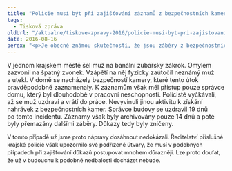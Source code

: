 ```yaml
---
title: "Policie musí být při zajišťování záznamů z bezpečnostních kamer důsledná"
tags:
  - Tisková zpráva
oldUrl: "/aktualne/tiskove-zpravy-2016/policie-musi-byt-pri-zajistovani-zaznamu-z-bezpecnostnich-kamer-dusledna"
date: 2016-08-16
perex: "<p>Je obecně známou skutečností, že jsou záběry z bezpečnostních kamer po čase přemazány další nahrávkou a případné důkazy jsou nenávratně zničeny. To se stalo v případě muže, který byl fyzicky napaden neznámým útočníkem. Policie se k záznamům, které mohly odhalit jeho identitu, dostala až skoro po třech týdnech. Pozdě. </p>"
---
```


<!-- imported from the old website -->

<p>V jednom krajském městě šel muž na banální zubařský zákrok. Omylem zazvonil na špatný zvonek. Vzápětí na něj fyzicky zaútočil neznámý muž a utekl. V domě se nacházely bezpečností kamery, které tento útok pravděpodobně zaznamenaly. K záznamům však měl přístup pouze správce domu, který byl dlouhodobě v pracovní neschopnosti. Policisté vyčkávali, až se muž uzdraví a vrátí do práce. Nevyvinuli jinou aktivitu k získání nahrávek z bezpečnostních kamer. Správce budovy se uzdravil 19 dnů po tomto incidentu. Záznamy však byly archivovány pouze 14 dnů a poté byly přemazány dalšími záběry. Důkazy tedy byly zničeny. </p> <p><span style="line-height: 17.92px; font-size: 12.8px;">V tomto případě už jsme proto nápravy dosáhnout nedokázali. Ředitelství příslušné krajské policie však upozornilo své podřízené útvary, že musí v podobných případech při zajišťování důkazů postupovat mnohem důrazněji. Lze proto doufat, že už v budoucnu k podobné nedbalosti docházet nebude. </span></p>
